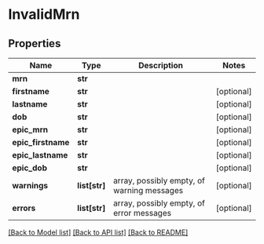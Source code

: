 # InvalidMrn

## Properties
Name | Type | Description | Notes
------------ | ------------- | ------------- | -------------
**mrn** | **str** |  | 
**firstname** | **str** |  | [optional] 
**lastname** | **str** |  | [optional] 
**dob** | **str** |  | [optional] 
**epic_mrn** | **str** |  | [optional] 
**epic_firstname** | **str** |  | [optional] 
**epic_lastname** | **str** |  | [optional] 
**epic_dob** | **str** |  | [optional] 
**warnings** | **list[str]** | array, possibly empty, of warning messages | [optional] 
**errors** | **list[str]** | array, possibly empty, of error messages | [optional] 

[[Back to Model list]](../README.md#documentation-for-models) [[Back to API list]](../README.md#documentation-for-api-endpoints) [[Back to README]](../README.md)


